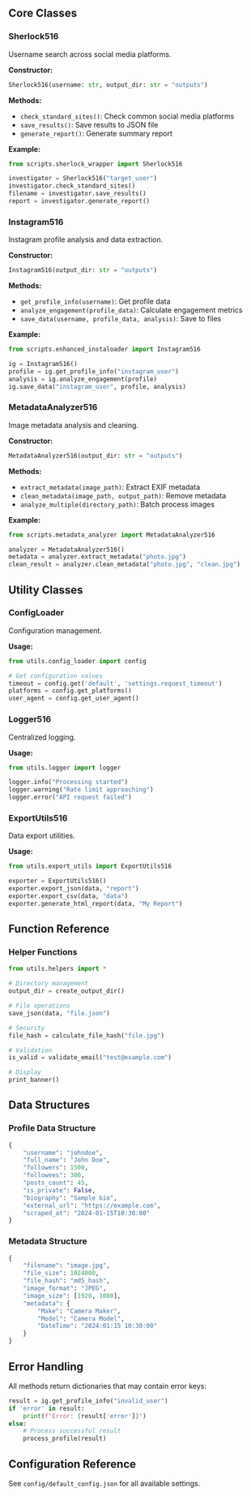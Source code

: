 

## Core Classes

### Sherlock516
Username search across social media platforms.

**Constructor:**
```python
Sherlock516(username: str, output_dir: str = "outputs")
```

**Methods:**
- `check_standard_sites()`: Check common social media platforms
- `save_results()`: Save results to JSON file
- `generate_report()`: Generate summary report

**Example:**
```python
from scripts.sherlock_wrapper import Sherlock516

investigator = Sherlock516("target_user")
investigator.check_standard_sites()
filename = investigator.save_results()
report = investigator.generate_report()
```

### Instagram516
Instagram profile analysis and data extraction.

**Constructor:**
```python
Instagram516(output_dir: str = "outputs")
```

**Methods:**
- `get_profile_info(username)`: Get profile data
- `analyze_engagement(profile_data)`: Calculate engagement metrics
- `save_data(username, profile_data, analysis)`: Save to files

**Example:**
```python
from scripts.enhanced_instaloader import Instagram516

ig = Instagram516()
profile = ig.get_profile_info("instagram_user")
analysis = ig.analyze_engagement(profile)
ig.save_data("instagram_user", profile, analysis)
```

### MetadataAnalyzer516
Image metadata analysis and cleaning.

**Constructor:**
```python
MetadataAnalyzer516(output_dir: str = "outputs")
```

**Methods:**
- `extract_metadata(image_path)`: Extract EXIF metadata
- `clean_metadata(image_path, output_path)`: Remove metadata
- `analyze_multiple(directory_path)`: Batch process images

**Example:**
```python
from scripts.metadata_analyzer import MetadataAnalyzer516

analyzer = MetadataAnalyzer516()
metadata = analyzer.extract_metadata("photo.jpg")
clean_result = analyzer.clean_metadata("photo.jpg", "clean.jpg")
```

## Utility Classes

### ConfigLoader
Configuration management.

**Usage:**
```python
from utils.config_loader import config

# Get configuration values
timeout = config.get('default', 'settings.request_timeout')
platforms = config.get_platforms()
user_agent = config.get_user_agent()
```

### Logger516
Centralized logging.

**Usage:**
```python
from utils.logger import logger

logger.info("Processing started")
logger.warning("Rate limit approaching")
logger.error("API request failed")
```

### ExportUtils516
Data export utilities.

**Usage:**
```python
from utils.export_utils import ExportUtils516

exporter = ExportUtils516()
exporter.export_json(data, "report")
exporter.export_csv(data, "data")
exporter.generate_html_report(data, "My Report")
```

## Function Reference

### Helper Functions
```python
from utils.helpers import *

# Directory management
output_dir = create_output_dir()

# File operations
save_json(data, "file.json")

# Security
file_hash = calculate_file_hash("file.jpg")

# Validation
is_valid = validate_email("test@example.com")

# Display
print_banner()
```

## Data Structures

### Profile Data Structure
```python
{
    "username": "johndoe",
    "full_name": "John Doe",
    "followers": 1500,
    "followees": 300,
    "posts_count": 45,
    "is_private": False,
    "biography": "Sample bio",
    "external_url": "https://example.com",
    "scraped_at": "2024-01-15T10:30:00"
}
```

### Metadata Structure
```python
{
    "filename": "image.jpg",
    "file_size": 1024000,
    "file_hash": "md5_hash",
    "image_format": "JPEG",
    "image_size": [1920, 1080],
    "metadata": {
        "Make": "Camera Maker",
        "Model": "Camera Model",
        "DateTime": "2024:01:15 10:30:00"
    }
}
```

## Error Handling

All methods return dictionaries that may contain error keys:

```python
result = ig.get_profile_info("invalid_user")
if 'error' in result:
    print(f"Error: {result['error']}")
else:
    # Process successful result
    process_profile(result)
```

## Configuration Reference

See `config/default_config.json` for all available settings.

